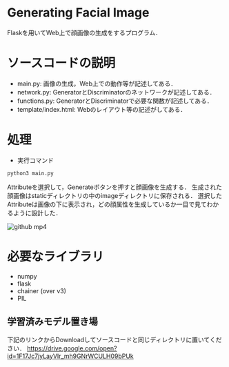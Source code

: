 # Generating Facial Image
Flaskを用いてWeb上で顔画像の生成をするプログラム．
# ソースコードの説明
* main.py: 画像の生成，Web上での動作等が記述してある．
* network.py: GeneratorとDiscriminatorのネットワークが記述してある．
* functions.py: GeneratorとDiscriminatorで必要な関数が記述してある．
* template/index.html: Webのレイアウト等の記述がしてある．

# 処理
* 実行コマンド
```
python3 main.py
```
Attributeを選択して，Generateボタンを押すと顔画像を生成する．
生成された顔画像はstaticディレクトリの中のimageディレクトリに保存される．
選択したAttributeは画像の下に表示され，どの顔属性を生成しているか一目で見てわかるように設計した．

![github mp4](https://user-images.githubusercontent.com/27120804/43381012-24733114-940e-11e8-9d43-e4c77a2aafe8.gif)

# 必要なライブラリ
* numpy
* flask
* chainer (over v3)
* PIL

## 学習済みモデル置き場
下記のリンクからDownloadしてソースコードと同じディレクトリに置いてください．
https://drive.google.com/open?id=1F17Jc7jyLayVIr_mh9GNrWCULH09bPUk
